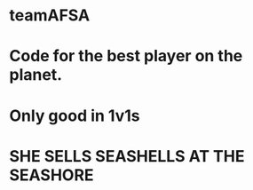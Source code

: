 # teamAFSA
# Code for the best player on the planet.
# Only good in 1v1s
# SHE SELLS SEASHELLS AT THE SEASHORE
